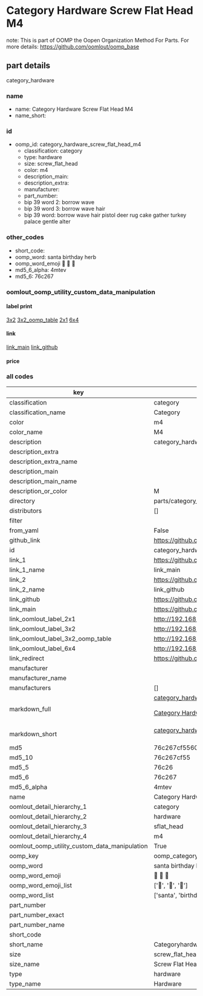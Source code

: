 # Category Hardware Screw Flat Head M4  

note: This is part of OOMP the Oopen Organization Method For Parts. For more details: https://github.com/oomlout/oomp_base

##  part details
  



category_hardware



### name
* name: Category Hardware Screw Flat Head M4
* name_short: 
### id
* oomp_id: category_hardware_screw_flat_head_m4
  * classification: category
  * type: hardware
  * size: screw_flat_head
  * color: m4
  * description_main: 
  * description_extra: 
  * manufacturer: 
  * part_number: 
  * bip 39 word 2: borrow wave
  * bip 39 word 3: borrow wave hair
  * bip 39 word: borrow wave hair pistol deer rug cake gather turkey palace gentle alter

### other_codes
* short_code: 
* oomp_word: santa birthday herb
* oomp_word_emoji :santa: :birthday: :herb:
* md5_6_alpha: 4mtev
* md5_6: 76c267






### oomlout_oomp_utility_custom_data_manipulation
#### label print
[3x2](http://192.168.1.245:1112/?label=oomp%204mtev)
[3x2_oomp_table](http://192.168.1.108:1112/?label=oomp%204mtev)
[2x1](http://192.168.1.242:1112/?label=oomp%204mtev)
[6x4](http://192.168.1.55:1112/?label=oomp%204mtev)    

#### link

[link_main](https://github.com/oomlout/oomlout_oomp_version_1_messy/tree/main/parts/category_hardware_screw_flat_head_m4) [link_github](https://github.com/oomlout/oomlout_oomp_version_1_messy/tree/main/parts/category_hardware_screw_flat_head_m4)                             

#### price







### all codes 
| key | value |  
| --- | --- |  
| classification | category |  
| classification_name | Category |  
| color | m4 |  
| color_name | M4 |  
| description | category_hardware |  
| description_extra |  |  
| description_extra_name |  |  
| description_main |  |  
| description_main_name |  |  
| description_or_color | M  |  
| directory | parts/category_hardware_screw_flat_head_m4 |  
| distributors | [] |  
| filter |  |  
| from_yaml | False |  
| github_link | https://github.com/oomlout/oomlout_oomp_part_src/tree/main/parts/category_hardware_screw_flat_head_m4 |  
| id | category_hardware_screw_flat_head_m4 |  
| link_1 | https://github.com/oomlout/oomlout_oomp_version_1_messy/tree/main/parts/category_hardware_screw_flat_head_m4 |  
| link_1_name | link_main |  
| link_2 | https://github.com/oomlout/oomlout_oomp_version_1_messy/tree/main/parts/category_hardware_screw_flat_head_m4 |  
| link_2_name | link_github |  
| link_github | https://github.com/oomlout/oomlout_oomp_version_1_messy/tree/main/parts/category_hardware_screw_flat_head_m4 |  
| link_main | https://github.com/oomlout/oomlout_oomp_version_1_messy/tree/main/parts/category_hardware_screw_flat_head_m4 |  
| link_oomlout_label_2x1 | http://192.168.1.242:1112/?label=oomp%204mtev |  
| link_oomlout_label_3x2 | http://192.168.1.245:1112/?label=oomp%204mtev |  
| link_oomlout_label_3x2_oomp_table | http://192.168.1.108:1112/?label=oomp%204mtev |  
| link_oomlout_label_6x4 | http://192.168.1.55:1112/?label=oomp%204mtev |  
| link_redirect | https://github.com/oomlout/oomlout_oomp_version_1_messy/tree/main/parts/category_hardware_screw_flat_head_m4 |  
| manufacturer |  |  
| manufacturer_name |  |  
| manufacturers | [] |  
| markdown_full | [category_hardware_screw_flat_head_m4](none)<br>[](none)<br>[Category Hardware Screw Flat Head M4](none)<br><br> |  
| markdown_short | [category_hardware_screw_flat_head_m4](none)<br><br> |  
| md5 | 76c267cf5560640af41caa56d0bdf8d0 |  
| md5_10 | 76c267cf55 |  
| md5_5 | 76c26 |  
| md5_6 | 76c267 |  
| md5_6_alpha | 4mtev |  
| name | Category Hardware Screw Flat Head M4 |  
| oomlout_detail_hierarchy_1 | category |  
| oomlout_detail_hierarchy_2 | hardware |  
| oomlout_detail_hierarchy_3 | sflat_head |  
| oomlout_detail_hierarchy_4 | m4 |  
| oomlout_oomp_utility_custom_data_manipulation | True |  
| oomp_key | oomp_category_hardware_screw_flat_head_m4 |  
| oomp_word | santa birthday herb |  
| oomp_word_emoji | :santa: :birthday: :herb: |  
| oomp_word_emoji_list | [':santa:', ':birthday:', ':herb:'] |  
| oomp_word_list | ['santa', 'birthday', 'herb'] |  
| part_number |  |  
| part_number_exact |  |  
| part_number_name |  |  
| short_code |  |  
| short_name | Categoryhardware |  
| size | screw_flat_head |  
| size_name | Screw Flat Head |  
| type | hardware |  
| type_name | Hardware |  

